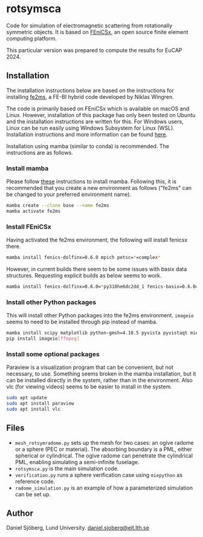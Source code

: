 # rotsymsca
Code for simulation of electromagnetic scattering from rotationally symmetric objects. It is based on [FEniCSx](https://fenicsproject.org/), an open source finite element computing platform.

This particular version was prepared to compute the results for EuCAP 2024.

## Installation

The installation instructions below are based on the instructions for installing [fe2ms](https://github.com/nwingren/fe2ms), a FE-BI hybrid code developed by Niklas Wingren. 

The code is primarily based on FEniCSx which is available on macOS and Linux. However, installation of this package has only been tested on Ubuntu and the installation instructions are written for this. For Windows users, Linux can be run easily using Windows Subsystem for Linux (WSL). Installation instructions and more information can be found [here](https://learn.microsoft.com/en-us/windows/wsl/install).

Installation using mamba (similar to conda) is recommended. The instructions are as follows.

### Install mamba

Please follow [these](https://github.com/conda-forge/miniforge#mambaforge) instructions to install mamba. Following this, it is recommended that you create a new environment as follows ("fe2ms" can be changed to your preferred environment name).

```bash
mamba create --clone base --name fe2ms
mamba activate fe2ms
```

### Install FEniCSx

Having activated the fe2ms environment, the following will install fenicsx there.

```bash
mamba install fenics-dolfinx=0.6.0 mpich petsc=*=complex*
```
However, in current builds there seem to be some issues with basix data structures. Requesting explicit builds as below seems to work.

```bash
mamba install fenics-dolfinx=0.6.0=*py310he6dc2dd_1 fenics-basix=0.6.0=*py310hdf3cbec_0 mpich petsc=*=complex*
```

### Install other Python packages

This will install other Python packages into the fe2ms environment. ```imageio``` seems to need to be installed through pip instead of mamba. 

```bash
mamba install scipy matplotlib python-gmsh=4.10.5 pyvista pyvistaqt miepython
pip install imageio[ffmpeg]
```

### Install some optional packages

Paraview is a visualization program that can be convenient, but not necessary, to use. Something seems broken in the mamba installation, but it can be installed directly in the system, rather than in the environment. Also vlc (for viewing videos) seems to be easier to install in the system.

```bash
sudo apt update
sudo apt install paraview
sudo apt install vlc
```


## Files

- ```mesh_rotsymradome.py``` sets up the mesh for two cases: an ogive radome or a sphere (PEC or material). The absorbing boundary is a PML, either spherical or cylindrical. The ogive radome can penetrate the cylindrical PML, enabling simulating a semi-infinite fuselage.
- ```rotsymsca.py``` is the main simulation code.
- ```verification.py``` runs a sphere verification case using ```miepython``` as reference code. 
- ```radome_simulation.py``` is an example of how a parameterized simulation can be set up. 

## Author

Daniel Sjöberg, Lund University. [daniel.sjoberg@eit.lth.se](mailto:daniel.sjoberg@eit.lth.se)
